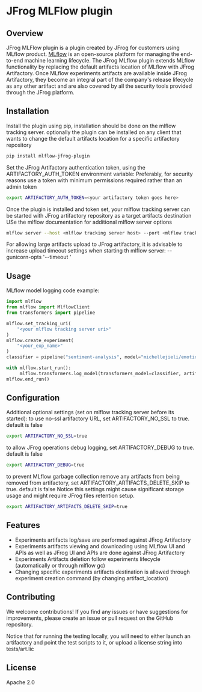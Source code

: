 # JFrog MLFlow plugin

## Overview
JFrog MLFlow plugin is a plugin created by JFrog for customers using MLflow product.
[MLflow](https://www.mlflow.org/) is an open-source platform for managing the end-to-end machine learning lifecycle. 
The JFrog MLflow plugin extends MLflow functionality by replacing the default artifacts location of MLflow with JFrog Artifactory.
Once MLflow experiments artifacts are available inside JFrog Artifactory, they become an integral part of the company's release lifecycle as any other artifact and are also covered by all the security tools provided through the JFrog platform.    

## Installation
Install the plugin using pip, installation should be done on the mlflow tracking server.
optionally the plugin can be installed on any client that wants to change the default artifacts location for a specific artifactory repository
```bash
pip install mlflow-jfrog-plugin 
```

Set the JFrog Artifactory authentication token, using the ARTIFACTORY_AUTH_TOKEN environment variable:
Preferably, for security reasons use a token with minimum permissions required rather than an admin token
```bash
export ARTIFACTORY_AUTH_TOKEN=<your artifactory token goes here>
```

Once the plugin is installed and token set, your mlflow tracking server can be started with JFrog artifactory repository as a target artifacts destination
USe the mlflow documentation for additional mlflow server options
```bash
mlflow server --host <mlflow tracking server host> --port <mlflow tracking server port> --artifacts-destination artifactory://<JFrog artifactory URL>/artifactory/<repository[/optional base path]>
```
For allowing large artifacts upload to JFrog artifactory, it is advisable to increase upload timeout settings when starting th mlflow server:
--gunicorn-opts '--timeout <timeout in seconds>'


## Usage

MLflow model logging code example: 
```python
import mlflow
from mlflow import MlflowClient
from transformers import pipeline

mlflow.set_tracking_uri(
    "<your mlflow tracking server uri>"
)
mlflow.create_experiment(
    "<your_exp_name>"
)
classifier = pipeline("sentiment-analysis", model="michellejieli/emotion_text_classifier")

with mlflow.start_run():
     mlflow.transformers.log_model(transformers_model=classifier, artifact_path=<model_name>)
mlflow.end_run()
```

## Configuration

Additional optional settings (set on mlflow tracking server before its started):
to use no-ssl artifactory URL, set ARTIFACTORY_NO_SSL to true. default is false
```bash
export ARTIFACTORY_NO_SSL=true
```
to allow JFrog operations debug logging, set ARTIFACTORY_DEBUG to true. default is false
```bash
export ARTIFACTORY_DEBUG=true
```
to prevent MLflow garbage collection remove any artifacts from being removed from artifactory, set ARTIFACTORY_ARTIFACTS_DELETE_SKIP to true. default is false
Notice this settings might cause significant storage usage and might require JFrog files retention setup. 
```bash
export ARTIFACTORY_ARTIFACTS_DELETE_SKIP=true
```

## Features
- Experiments artifacts log/save are performed against JFrog Artifactory
- Experiments artifacts viewing and downloading using MLflow UI and APIs as well as JFrog UI and APIs are done against JFrog Artifactory
- Experiments Artifacts deletion follow experiments lifecycle (automatically or through mlflow gc)
- Changing specific experiments artifacts destination is allowed through experiment creation command (by changing artifact_location)  

## Contributing
We welcome contributions! If you find any issues or have suggestions for improvements, please create an issue or pull request on the GitHub repository.

Notice that for running the testing locally, you will need to either launch an artifactory and point the test scripts to it, or upload a license string into tests/art.lic 

## License
Apache 2.0
